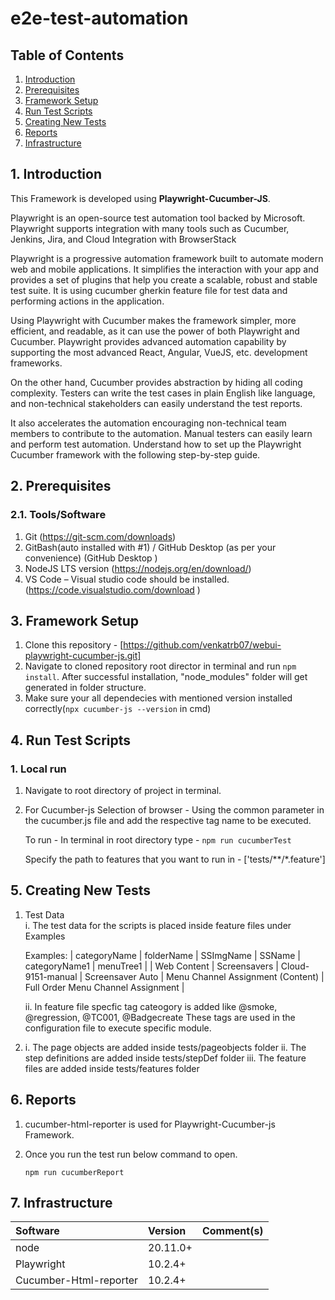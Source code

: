 # e2e-test-automation

## Table of Contents

1. [Introduction](#1-introduction)
2. [Prerequisites](#2-prerequisites)
3. [Framework Setup](#3-framework-setup)
4. [Run Test Scripts](#4-run-test-scripts)
5. [Creating New Tests](#5-creating-new-tests)
6. [Reports](#6-reports)
7. [Infrastructure](#8-infrastructure)

## 1. Introduction

This Framework is developed using **Playwright-Cucumber-JS**.

Playwright is an open-source test automation tool backed by Microsoft. Playwright supports integration with many tools such as Cucumber, Jenkins, Jira, and Cloud Integration with BrowserStack

Playwright is a progressive automation framework built to automate modern web and mobile applications. It simplifies the interaction with your app and provides a set of plugins that help you create a scalable, robust and stable test suite. It is using cucumber gherkin feature file for test data and performing actions in the application.

Using Playwright with Cucumber makes the framework simpler, more efficient, and readable, as it can use the power of both Playwright and Cucumber. Playwright provides advanced automation capability by supporting the most advanced React, Angular, VueJS, etc. development frameworks.

On the other hand, Cucumber provides abstraction by hiding all coding complexity. Testers can write the test cases in plain English like language, and non-technical stakeholders can easily understand the test reports.

It also accelerates the automation encouraging non-technical team members to contribute to the automation. Manual testers can easily learn and perform test automation. Understand how to set up the Playwright Cucumber framework with the following step-by-step guide.

## 2. Prerequisites

### 2.1. Tools/Software

1. Git (https://git-scm.com/downloads)
2. GitBash(auto installed with #1) / GitHub Desktop (as per your convenience) (GitHub Desktop )
3. NodeJS LTS version (https://nodejs.org/en/download/)
4. VS Code – Visual studio code should be installed.(https://code.visualstudio.com/download )

## 3. Framework Setup

1. Clone this repository - [https://github.com/venkatrb07/webui-playwright-cucumber-js.git]
2. Navigate to cloned repository root director in terminal and run `npm install`. After successful installation, "node_modules" folder will get generated in folder structure.
3. Make sure your all dependecies with mentioned version installed correctly(`npx cucumber-js --version` in cmd)

## 4. Run Test Scripts

### 1. Local run

1. Navigate to root directory of project in terminal.
2. For Cucumber-js
   Selection of browser - Using the common parameter in the cucumber.js file and add the respective tag name to be executed.

   To run - In terminal in root directory type - `npm run cucumberTest`

   Specify the path to features that you want to run in   - ['tests/**/*.feature']

## 5. Creating New Tests

1. Test Data  
   i. The test data for the scripts is placed inside feature files under Examples

   Examples:
   | categoryName          | folderName      |    SSImgName     | SSName           | categoryName1                     | menuTree1                           |
   | Web Content           | Screensavers    | Cloud-9151-manual   | Screensaver Auto | Menu Channel Assignment (Content) |  Full Order Menu Channel Assignment |

   ii. In feature file specfic tag cateogory is added like @smoke, @regression, @TC001, @Badgecreate
   These tags are used in the configuration file to execute specific module.

2. i.   The page objects are added inside tests/pageobjects folder
   ii.  The step definitions are added inside tests/stepDef folder
   iii. The feature files are added inside tests/features folder

## 6. Reports

1. cucumber-html-reporter is used for Playwright-Cucumber-js Framework.
2. Once you run the test run below command to open.
   
   `npm run cucumberReport`

## 7. Infrastructure

| Software       | Version | Comment(s)                                  |
|:---------------|:--------|:--------------------------------------------|
| node    | 20.11.0+     |                             |
| Playwright | 10.2.4+     |  |
| Cucumber-Html-reporter | 10.2.4+ |                                             |




